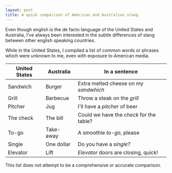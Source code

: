 ```yaml
---
layout: post
title: A quick comparison of American and Australian slang
---
```


Even though english is the de facto language of the United States and Australia, I've always been interested in the subtle differences of slang between other english speaking countries. 

While in the United States, I compiled a list of common words or phrases which were unknown to me, even with exposure to American media.

| United States | Australia  | In a sentence                            |
|---------------|------------|------------------------------------------|
| Sandwich      | Burger     | Extra melted cheese on my *sandwhich*    |
| Grill         | Barbecue   | Throw a steak on the *grill*             |
| Pitcher       | Jug        | I'll have a *pitcher* of beer            |
| The check     | The bill   | Could we have the *check* for the table? |
| To-go         | Take-away  | A smoothie *to-go*, please               |
| Single        | One dollar | Do you have a *single*?                  |
| Elevator      | Lift       | *Elevator* doors are closing, quick!     |

This list does not attempt to be a comprehensive or accurate comparison.